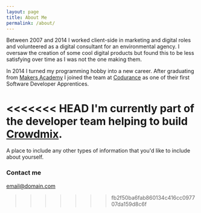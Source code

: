 ```yaml
---
layout: page
title: About Me
permalink: /about/
---
```


Between 2007 and 2014 I worked client-side in marketing and digital roles and volunteered as a digital consultant for an environmental agency. I oversaw the creation of some cool digital products but found this to be less satisfying over time as I was not the one making them.

In 2014 I turned my programming hobby into a new career. After graduating from [Makers Academy](http://www.makersacademy.com) I joined the team at [Codurance](http://www.codurance.com) as one of their first Software Developer Apprentices. 

<<<<<<< HEAD
I'm currently part of the developer team helping to build [Crowdmix](http://www.crowdmix.me).
=======
A place to include any other types of information that you'd like to include about yourself.

### Contact me

[email@domain.com](mailto:email@domain.com)
>>>>>>> fb2f50ba6fab860134c416cc097707da159d8c6f
